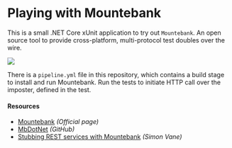 # Playing with Mountebank

This is a small .NET Core xUnit application to try out `Mountebank`. An open source tool to provide cross-platform, multi-protocol test doubles over the wire.

![](http://www.mbtest.org/images/overview.gif)

There is a `pipeline.yml` file in this repository, which contains a build stage to install and run Mountebank. Run the tests to initiate HTTP call over the imposter, defined in the test.

#### Resources

- [Mountebank](http://www.mbtest.org) *(Official page)*
- [MbDotNet](https://github.com/mattherman/MbDotNet) *(GitHub)*
- [Stubbing REST services with Mountebank](https://simonvane.com/2018/04/27/testing-rest-with-mbdotnet) *(Simon Vane)*